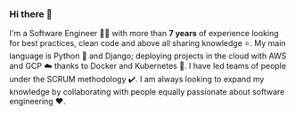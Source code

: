 ### Hi there 👋

I'm a Software Engineer 👨‍💻 with more than **7 years** of experience looking for best practices, clean code and above all sharing knowledge ⭐. My main language is Python 🐍 and Django; deploying projects in the cloud with AWS and GCP ☁️ thanks to Docker and Kubernetes 🚀. I have led teams of people under the SCRUM methodology ✔️. I am always looking to expand my knowledge by collaborating with people equally passionate about software engineering ❤️.
